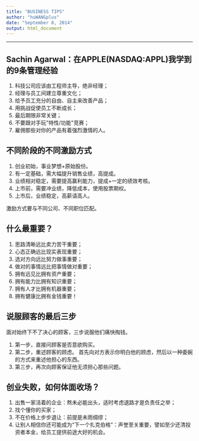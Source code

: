 ```yaml
---
title: "BUSINESS TIPS"
author: "huWANGplus"
date: "September 8, 2014"
output: html_document
---
```


> 

***
## Sachin Agarwal：在APPLE(NASDAQ:APPL)我学到的9条管理经验 

1. 科技公司应该由工程师主导，绝非经理；
2. 经理与员工间建立尊重文化；
3. 给予员工充分的自由、自主来改善产品；
4. 用挑战促使员工不断成长；
5. 最后期限非常关键；
6. 不要跟对手玩"特性/功能"竞赛；
7. 雇佣那些对你的产品有着强烈激情的人。

## 不同阶段的不同激励方式

1. 创业初始，事业梦想+原始股份。
2. 有一定基础，需大幅提升销售业绩，高提成。
3. 业绩相对稳定，需要提高赢利能力，提成+一定的绩效考核。
4. 上市前，需要冲业绩，降低成本，使用股票期权。
5. 上市后，业绩稳定，高薪请高人。

激励方式要与不同公司、不同职位匹配。


## 什么最重要？

1. 思路清晰远比卖力苦干重要；
2. 心态正确远比现实表现重要；
3. 选对方向远比努力做事重要；
4. 做对的事情远比把事情做对重要；
5. 拥有远见比拥有资产重要；
6. 拥有能力比拥有知识重要；
7. 拥有人才比拥有机器重要；
8. 拥有健康比拥有金钱重要！

## 说服顾客的最后三步
面对始终下不了决心的顾客，三步说服他们痛快掏钱。

1. 第一步，直接问顾客是否意欲购买。
1. 第二步，重述顾客的顾虑。
首先向对方表示你明白他的顾虑，然后以一种委婉的方式来重述他担心的东西。
1. 第三步，再次向顾客保证他无须担心那些问题。

## 创业失败，如何体面收场？
1. 出售一家活着的企业：熬未必能出头，适时考虑退路才是负责任之举；
2. 找个懂你的买家；
3. 不在价格上步步退让：前提是未雨绸缪；
4. 让别人相信你还可能成为“下一个扎克伯格”：声誉至关重要，譬如至少还清投资者本金，给员工提供前途大好的机会。